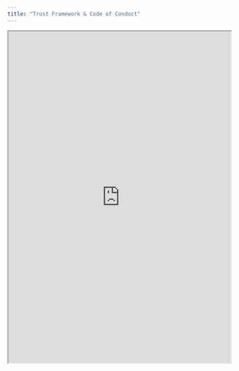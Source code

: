 ```yaml
---
title: "Trust Framework & Code of Conduct"
---
```



<iframe height="750" width="100%" src="https://ewelton.github.io/ktest/wiki.html#Trust%20Framework%20&%20Code%20of%20Conduct"></iframe>
